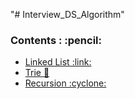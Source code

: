 "# Interview_DS_Algorithm" 


<h3>Contents : :pencil:</h3>
<ul>
  <li><a href="https://github.com/MAZHARMIK/Interview_DS_Algo/tree/master/Linked%20List">Linked List :link:</a></li>
  <li><a href="https://github.com/MAZHARMIK/Interview_DS_Algo/tree/master/Trie">Trie 🌳</a></li>
  <li><a href="https://github.com/MAZHARMIK/Interview_DS_Algo/tree/master/Recursion">Recursion :cyclone:</a></li>
</ul>
